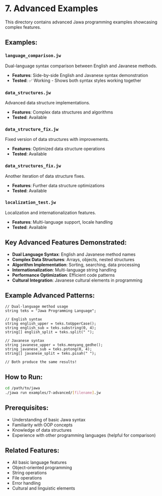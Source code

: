 # 7. Advanced Examples

This directory contains advanced Jawa programming examples showcasing complex features.

## Examples:

### `language_comparison.jw`
Dual-language syntax comparison between English and Javanese methods.
- **Features**: Side-by-side English and Javanese syntax demonstration
- **Tested**: ✅ Working - Shows both syntax styles working together

### `data_structures.jw`
Advanced data structure implementations.
- **Features**: Complex data structures and algorithms
- **Tested**: Available

### `data_structure_fix.jw`
Fixed version of data structures with improvements.
- **Features**: Optimized data structure operations
- **Tested**: Available

### `data_structures_fix.jw`
Another iteration of data structure fixes.
- **Features**: Further data structure optimizations
- **Tested**: Available

### `localization_test.jw`
Localization and internationalization features.
- **Features**: Multi-language support, locale handling
- **Tested**: Available

## Key Advanced Features Demonstrated:
- **Dual Language Syntax**: English and Javanese method names
- **Complex Data Structures**: Arrays, objects, nested structures
- **Algorithm Implementation**: Sorting, searching, data processing
- **Internationalization**: Multi-language string handling
- **Performance Optimization**: Efficient code patterns
- **Cultural Integration**: Javanese cultural elements in programming

## Example Advanced Patterns:
```jawa
// Dual-language method usage
string teks = "Jawa Programming Language";

// English syntax
string english_upper = teks.toUpperCase();
string english_sub = teks.substring(0, 4);
string[] english_split = teks.split(" ");

// Javanese syntax
string javanese_upper = teks.menyang_gedhe();
string javanese_sub = teks.potong(0, 4);
string[] javanese_split = teks.pisah(" ");

// Both produce the same results!
```

## How to Run:
```bash
cd /path/to/jawa
./jawa run examples/7-advanced/[filename].jw
```

## Prerequisites:
- Understanding of basic Jawa syntax
- Familiarity with OOP concepts
- Knowledge of data structures
- Experience with other programming languages (helpful for comparison)

## Related Features:
- All basic language features
- Object-oriented programming
- String operations
- File operations
- Error handling
- Cultural and linguistic elements
